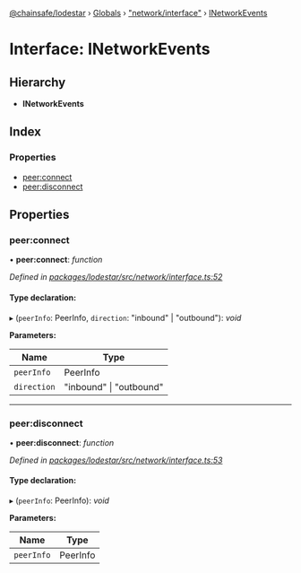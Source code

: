 [@chainsafe/lodestar](../README.md) › [Globals](../globals.md) › ["network/interface"](../modules/_network_interface_.md) › [INetworkEvents](_network_interface_.inetworkevents.md)

# Interface: INetworkEvents

## Hierarchy

* **INetworkEvents**

## Index

### Properties

* [peer:connect](_network_interface_.inetworkevents.md#peer:connect)
* [peer:disconnect](_network_interface_.inetworkevents.md#peer:disconnect)

## Properties

###  peer:connect

• **peer:connect**: *function*

*Defined in [packages/lodestar/src/network/interface.ts:52](https://github.com/ChainSafe/lodestar/blob/a092bb827/packages/lodestar/src/network/interface.ts#L52)*

#### Type declaration:

▸ (`peerInfo`: PeerInfo, `direction`: "inbound" | "outbound"): *void*

**Parameters:**

Name | Type |
------ | ------ |
`peerInfo` | PeerInfo |
`direction` | "inbound" &#124; "outbound" |

___

###  peer:disconnect

• **peer:disconnect**: *function*

*Defined in [packages/lodestar/src/network/interface.ts:53](https://github.com/ChainSafe/lodestar/blob/a092bb827/packages/lodestar/src/network/interface.ts#L53)*

#### Type declaration:

▸ (`peerInfo`: PeerInfo): *void*

**Parameters:**

Name | Type |
------ | ------ |
`peerInfo` | PeerInfo |

